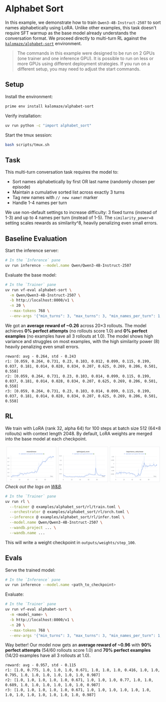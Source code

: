 # Alphabet Sort

In this example, we demonstrate how to train `Qwen3-4B-Instruct-2507` to sort names alphabetically using LoRA. Unlike other examples, this task doesn't require SFT warmup as the base model already understands the conversation format. We proceed directly to multi-turn RL against the [`kalomaze/alphabet-sort`](https://app.primeintellect.ai/dashboard/environments/kalomaze/alphabet-sort) environment.

> The commands in this example were designed to be run on 2 GPUs (one trainer and one inference GPU). It is possible to run on less or more GPUs using different deployment strategies. If you run on a different setup, you may need to adjust the start commands.

## Setup

Install the environment:
```bash
prime env install kalomaze/alphabet-sort
```

Verify installation:
```bash
uv run python -c "import alphabet_sort"
```

Start the tmux session:
```bash
bash scripts/tmux.sh
```

## Task

This multi-turn conversation task requires the model to:
- Sort names alphabetically by first OR last name (randomly chosen per episode)
- Maintain a cumulative sorted list across exactly 3 turns
- Tag new names with `// new name!` marker
- Handle 1-4 names per turn

We use non-default settings to increase difficulty: 3 fixed turns (instead of 1-3) and up to 4 names per turn (instead of 1-5). The `similarity_power=8` setting scales rewards as similarity^8, heavily penalizing even small errors.

## Baseline Evaluation

Start the inference server:
```bash
# In the `Inference` pane
uv run inference --model.name Qwen/Qwen3-4B-Instruct-2507
```

Evaluate the base model:
```bash
# In the `Trainer` pane
uv run vf-eval alphabet-sort \
  -m Qwen/Qwen3-4B-Instruct-2507 \
  -b http://localhost:8000/v1 \
  -n 20 \
  --max-tokens 768 \
  --env-args '{"min_turns": 3, "max_turns": 3, "min_names_per_turn": 1, "max_names_per_turn": 4, "similarity_power": 8, "power_per_turn": false}'
```

We got an **average reward of ~0.26** across 20×3 rollouts. The model achieves **0% perfect attempts** (no rollouts score 1.0) and **0% perfect examples** (no examples have all 3 rollouts at 1.0). The model shows high variance and struggles on most examples, with the high similarity power (8) heavily penalizing even small errors.
```
reward: avg - 0.264, std - 0.243
r1: [0.059, 0.264, 0.731, 0.23, 0.103, 0.012, 0.099, 0.115, 0.199, 0.037, 0.181, 0.014, 0.028, 0.834, 0.207, 0.625, 0.269, 0.206, 0.501, 0.558]
r2: [0.059, 0.264, 0.731, 0.23, 0.103, 0.014, 0.099, 0.115, 0.199, 0.037, 0.181, 0.014, 0.028, 0.834, 0.207, 0.625, 0.269, 0.206, 0.501, 0.558]
r3: [0.059, 0.264, 0.731, 0.23, 0.103, 0.014, 0.099, 0.115, 0.199, 0.037, 0.181, 0.014, 0.028, 0.834, 0.207, 0.625, 0.269, 0.206, 0.501, 0.558]
```

## RL

We train with LoRA (rank 32, alpha 64) for 100 steps at batch size 512 (64×8 rollouts) with context length 2048. By default, LoRA weights are merged into the base model at each checkpoint.

![RL](rl/wandb.png)
*Check out the logs on [W&B](https://wandb.ai/primeintellect/alphabet-sort-lora/groups/alphabet-sort-extended-4b/workspace?nw=nwuserandrewpi).*
```bash
# In the `Trainer` pane
uv run rl \
  --trainer @ examples/alphabet_sort/rl/train.toml \
  --orchestrator @ examples/alphabet_sort/rl/orch.toml \
  --inference @ examples/alphabet_sort/rl/infer.toml \
  --model.name Qwen/Qwen3-4B-Instruct-2507 \
  --wandb.project ... \
  --wandb.name ...
```

This will write a weight checkpoint in `outputs/weights/step_100`.

## Evals

Serve the trained model:
```bash
# In the `Inference` pane
uv run inference --model.name <path_to_checkpoint>
```

Evaluate:
```bash
# In the `Trainer` pane
uv run vf-eval alphabet-sort \
  -m <model_name> \
  -b http://localhost:8000/v1 \
  -n 20 \
  --max-tokens 768 \
  --env-args '{"min_turns": 3, "max_turns": 3, "min_names_per_turn": 1, "max_names_per_turn": 4, "similarity_power": 8, "power_per_turn": false}'
```

Way better! Our model now gets an **average reward of ~0.96** with **90% perfect attempts** (54/60 rollouts score 1.0) and **70% perfect examples** (14/20 examples have all 3 rollouts at 1.0).
```
reward: avg - 0.957, std - 0.115
r1: [1.0, 0.775, 1.0, 1.0, 1.0, 0.671, 1.0, 1.0, 1.0, 0.416, 1.0, 1.0, 0.795, 1.0, 1.0, 1.0, 1.0, 1.0, 1.0, 0.987]
r2: [1.0, 1.0, 1.0, 1.0, 1.0, 0.671, 1.0, 1.0, 1.0, 0.77, 1.0, 1.0, 0.689, 1.0, 1.0, 1.0, 1.0, 1.0, 1.0, 0.987]
r3: [1.0, 1.0, 1.0, 1.0, 1.0, 0.671, 1.0, 1.0, 1.0, 1.0, 1.0, 1.0, 1.0, 1.0, 1.0, 1.0, 1.0, 1.0, 1.0, 0.987]
```